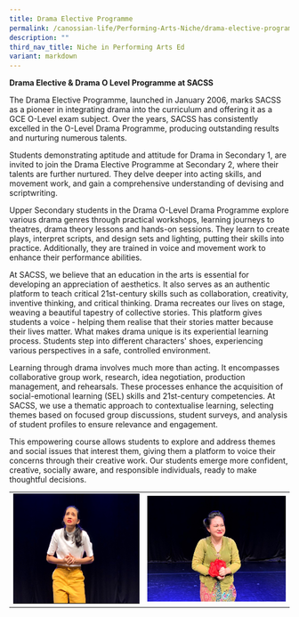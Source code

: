 ```yaml
---
title: Drama Elective Programme
permalink: /canossian-life/Performing-Arts-Niche/drama-elective-programme/
description: ""
third_nav_title: Niche in Performing Arts Ed
variant: markdown
---
```

**Drama Elective & Drama O Level Programme at SACSS**

The Drama Elective Programme, launched in January 2006, marks SACSS as a pioneer in integrating drama into the curriculum and offering it as a GCE O-Level exam subject. Over the years, SACSS has consistently excelled in the O-Level Drama Programme, producing outstanding results and nurturing numerous talents.

Students demonstrating aptitude and attitude for Drama in Secondary 1, are invited to join the Drama Elective Programme at Secondary 2, where their talents are further nurtured. They delve deeper into acting skills, and movement work, and gain a comprehensive understanding of devising and scriptwriting. 

Upper Secondary students in the Drama O-Level Drama Programme explore various drama genres through practical workshops, learning journeys to theatres, drama theory lessons and hands-on sessions. They learn to create plays, interpret scripts, and design sets and lighting, putting their skills into practice. Additionally, they are trained in voice and movement work to enhance their performance abilities.

At SACSS, we believe that an education in the arts is essential for developing an appreciation of aesthetics. It also serves as an authentic platform to teach critical 21st-century skills such as collaboration, creativity, inventive thinking, and critical thinking. Drama recreates our lives on stage, weaving a beautiful tapestry of collective stories. This platform gives students a voice - helping them realise that their stories matter because their lives matter. What makes drama unique is its experiential learning process. Students step into different characters' shoes, experiencing various perspectives in a safe, controlled environment.

Learning through drama involves much more than acting. It encompasses collaborative group work, research, idea negotiation, production management, and rehearsals. These processes enhance the acquisition of social-emotional learning (SEL) skills and 21st-century competencies. At SACSS, we use a thematic approach to contextualise learning, selecting themes based on focused group discussions, student surveys, and analysis of student profiles to ensure relevance and engagement.

This empowering course allows students to explore and address themes and social issues that interest them, giving them a platform to voice their concerns through their creative work. Our students emerge more confident, creative, socially aware, and responsible individuals, ready to make thoughtful decisions.

|   |   |
|---|---|
| ![](/images/Canossian%20Life/Performing%20Arts%20Niche/Monologue-Prep-7.jpg)  | ![](/images/Canossian%20Life/Performing%20Arts%20Niche/Monologue-Prep-8.jpg)  |